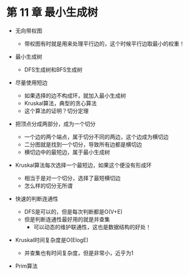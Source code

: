 # 第 11 章 最小生成树

- 无向带权图
  - 带权图有时就是用来处理平行边的，这个时候平行边取最小的权重！

- 最小生成树
  - DFS生成树和BFS生成树

- 尽量使用短边
  - 如果选择的边不构成环，就加入最小生成树
  - Kruskal算法，典型的贪心算法
  - 这个算法的证明？切分定理

- 把顶点分成两部分，成为一个切分
  - 一个边的两个端点，属于切分不同的两边，这个边成为横切边
  - 二分图就是找到一个切分，导致所有边都是横切边
  - 横切边中的最短边，属于最小生成树

- Kruskal算法每次选择一个最短边，如果这个便没有形成环
  - 相当于是对一个切分，选择了最短横切边
  - 怎么样的切分无所谓

- 快速的判断连通性
  - DFS是可以的，但是每次判断都是O(V+E)
  - 但是判断连通性最好用的就是并查集
    - 可以动态的维护联通性，这也是数据结构的好处！

- Kruskal时间复杂度是O(ElogE)
  - 并查集也有时间复杂度，但是非常小，近乎为1

- Prim算法